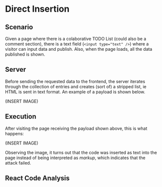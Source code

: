 # Direct Insertion

## Scenario

Given a page where there is a colaborative TODO List (could also be a comment section), there is a text field (`<input type="text" />`) where a visitor can input data and publish. Also, when the page loads, all the data published is shown.

## Server

Before sending the requested data to the frontend, the server iterates through the collection of entries and creates (sort of) a stripped list, ie HTML is sent in text format. An example of a payload is shown below.

(INSERT IMAGE)

## Execution

After visiting the page receiving the payload shown above, this is what happens:

(INSERT IMAGE)

Observing the image, it turns out that the code was inserted as text into the page instead of being interpreted as _markup_, which indicates that the attack failed.

## React Code Analysis

